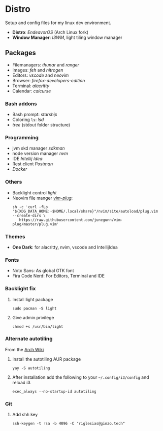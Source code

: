 # Distro
Setup and config files for my linux dev environment.

- **Distro**: *EndeavorOS* (Arch Linux fork)
- **Window Manager**: *I3WM*, light tiling window manager

## Packages

  - Filemanagers: *thunar* and *ranger*
  - Images: *feh* and *nitrogen*
  - Editors: *vscode* and *neovim*
  - Browser: *firefox-developers-edition*
  - Terminal: *alacritty*
  - Calendar: *calcurse*
  
### Bash addons
  - Bash prompt: *starship*
  - Coloring ``ls``: *lsd*
  - *tree* (stdout folder structure)

### Programming
  - jvm skd manager *sdkman*
  - node version manager *nvm*
  - IDE *Intellij Idea* 
  - Rest client *Postman* 
  - *Docker*

### Others
  - Backlight control *light*
  - Neovim file manger [*vim-plug*](https://github.com/junegunn/vim-plug): 
    ```
    sh -c 'curl -fLo "${XDG_DATA_HOME:-$HOME/.local/share}"/nvim/site/autoload/plug.vim --create-dirs \
       https://raw.githubusercontent.com/junegunn/vim-plug/master/plug.vim'
    ```  

### Themes
  - **One Dark**: for alacritty, nvim, vscode and IntellijIdea 

### Fonts
  - Noto Sans: As global GTK font
  - Fira Code Nerd: For Editors, Terminal and IDE

### Backlight fix
1. Install light package 
    ```
    sudo pacman -S light
    ```
2. Give admin privilege
    ```
    chmod +s /usr/bin/light
    ```

### Alternate autotiling
From the [Arch Wiki](https://wiki.archlinux.org/title/i3#Automatically_switch_horizontal_/_vertical_window_split_orientation)
1. Install the autotiling AUR package
    ```
    yay -S autotiling
    ```
2. After installation add the following to your `~/.config/i3/config` and reload i3.
    ```
    exec_always --no-startup-id autotiling
    ```

### Git
1. Add shh key
    ```
    ssh-keygen -t rsa -b 4096 -C "riglesias@ginzo.tech"
    ```
